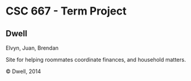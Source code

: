 CSC 667 - Term Project
==============
Dwell
----------------
Elvyn, Juan, Brendan

Site for helping roommates coordinate finances, and household matters.

© Dwell, 2014
